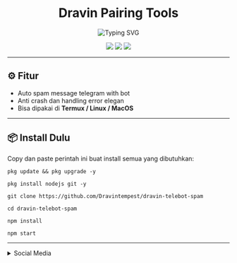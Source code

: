 <h1 align="center">Dravin Pairing Tools</h1>

<p align="center">
  <img src="https://readme-typing-svg.demolab.com?font=Fira+Code&pause=1000&center=true&vCenter=true&width=435&lines=Spam+Message+Telegram+by+Dravin;Spam+telegram+with+bot+tools;jangan+di+salah+gunakan;Telegram+message+spammer" alt="Typing SVG" />
</p>

<p align="center">
  <img src="https://img.shields.io/badge/Made%20by-Dravin-blueviolet?style=for-the-badge" />
  <img src="https://img.shields.io/github/stars/Dravintempest/dravin-telebot-spam?style=for-the-badge" />
  <img src="https://img.shields.io/github/license/Dravintempest/dravin-telebot-spam?style=for-the-badge" />
</p>

---

## ⚙️ Fitur

- Auto spam message telegram with bot
- Anti crash dan handling error elegan
- Bisa dipakai di **Termux / Linux / MacOS**

---

## 📦 Install Dulu

Copy dan paste perintah ini buat install semua yang dibutuhkan:

```
pkg update && pkg upgrade -y
```
```
pkg install nodejs git -y
```
```
git clone https://github.com/Dravintempest/dravin-telebot-spam
```
```
cd dravin-telebot-spam
```
```
npm install
```
```
npm start
```

---

<details id="missing-code-coverage">
  <summary>Social Media</summary>
  
#### Tik Tok
[@dr4vin](https://tiktok.com/@dr4vin)
